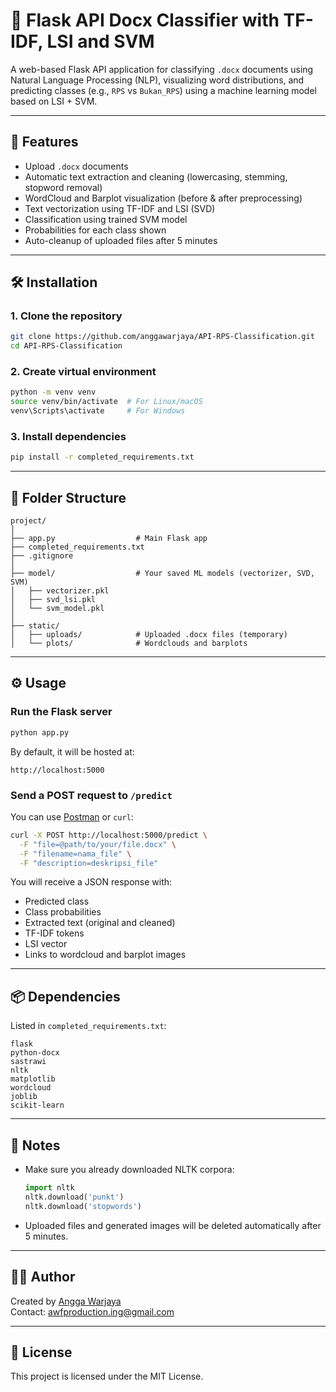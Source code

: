 
# 📄 Flask API Docx Classifier with TF-IDF, LSI and SVM

A web-based Flask API application for classifying `.docx` documents using Natural Language Processing (NLP), visualizing word distributions, and predicting classes (e.g., `RPS` vs `Bukan_RPS`) using a machine learning model based on LSI + SVM.

---

## 🚀 Features

- Upload `.docx` documents
- Automatic text extraction and cleaning (lowercasing, stemming, stopword removal)
- WordCloud and Barplot visualization (before & after preprocessing)
- Text vectorization using TF-IDF and LSI (SVD)
- Classification using trained SVM model
- Probabilities for each class shown
- Auto-cleanup of uploaded files after 5 minutes

---

## 🛠 Installation

### 1. Clone the repository

```bash
git clone https://github.com/anggawarjaya/API-RPS-Classification.git
cd API-RPS-Classification
```

### 2. Create virtual environment

```bash
python -m venv venv
source venv/bin/activate  # For Linux/macOS
venv\Scripts\activate     # For Windows
```

### 3. Install dependencies

```bash
pip install -r completed_requirements.txt
```

---

## 📂 Folder Structure

```
project/
│
├── app.py                  # Main Flask app
├── completed_requirements.txt
├── .gitignore
│
├── model/                  # Your saved ML models (vectorizer, SVD, SVM)
│   ├── vectorizer.pkl
│   ├── svd_lsi.pkl
│   └── svm_model.pkl
│
├── static/
│   ├── uploads/            # Uploaded .docx files (temporary)
│   └── plots/              # Wordclouds and barplots
```

---

## ⚙️ Usage

### Run the Flask server

```bash
python app.py
```

By default, it will be hosted at:

```
http://localhost:5000
```

### Send a POST request to `/predict`

You can use [Postman](https://www.postman.com/) or `curl`:

```bash
curl -X POST http://localhost:5000/predict \
  -F "file=@path/to/your/file.docx" \
  -F "filename=nama_file" \
  -F "description=deskripsi_file"
```

You will receive a JSON response with:
- Predicted class
- Class probabilities
- Extracted text (original and cleaned)
- TF-IDF tokens
- LSI vector
- Links to wordcloud and barplot images

---

## 📦 Dependencies

Listed in `completed_requirements.txt`:

```
flask
python-docx
sastrawi
nltk
matplotlib
wordcloud
joblib
scikit-learn
```

---

## 📌 Notes

- Make sure you already downloaded NLTK corpora:
  ```python
  import nltk
  nltk.download('punkt')
  nltk.download('stopwords')
  ```

- Uploaded files and generated images will be deleted automatically after 5 minutes.

---

## 👨‍💻 Author

Created by [Angga Warjaya](https://github.com/anggawarjaya)  
Contact: awfproduction.ing@gmail.com

---

## 📃 License

This project is licensed under the MIT License.
